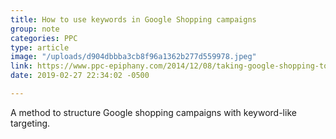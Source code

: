 ```yaml
---
title: How to use keywords in Google Shopping campaigns
group: note
categories: PPC
type: article
image: "/uploads/d904dbbba3cb8f96a1362b277d559978.jpeg"
link: https://www.ppc-epiphany.com/2014/12/08/taking-google-shopping-to-the-next-level/
date: 2019-02-27 22:34:02 -0500

---
```

A method to structure Google shopping campaigns with keyword-like targeting.
